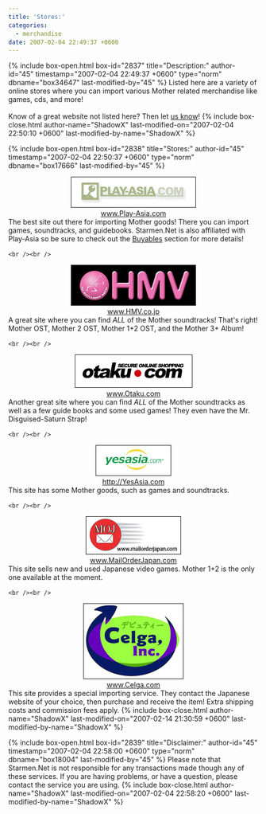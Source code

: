 ```yaml
---
title: 'Stores:'
categories:
  - merchandise
date: 2007-02-04 22:49:37 +0600
---
```

{% include box-open.html box-id="2837" title="Description:" author-id="45" timestamp="2007-02-04 22:49:37 +0600" type="norm" dbname="box34647" last-modified-by="45" %}
	Listed here are a variety of online stores where you can import various Mother related 
	merchandise like games, cds, and more!
	<br /><br />
	Know of a great website not listed here? Then let 
	<a href="http://forum.starmen.net/?t=ppost&toi=45">us know</a>!
{% include box-close.html author-name="ShadowX" last-modified-on="2007-02-04 22:50:10 +0600" last-modified-by-name="ShadowX" %}

{% include box-open.html box-id="2838" title="Stores:" author-id="45" timestamp="2007-02-04 22:50:37 +0600" type="norm" dbname="box17666" last-modified-by="45" %}
<table1 />
	<center>
	<a href="http://www.play-asia.com/"><img src="/merchandise/importing/playasia.jpg" border="1" alt="Play-Asia.com" /><br />www.Play-Asia.com</a>
	</center>
<table2 />
	The best site out there for importing Mother goods! There you can import games, 
	soundtracks, and guidebooks. Starmen.Net is also affiliated with Play-Asia so be 
	sure to check out the <a href="http://starmen.net/merchandise/buyables/">Buyables</a> 
	section for more details!
<table3 />

	<br /><br />

<table1 />
	<center>
	<a href="http://www.hmv.co.jp/?lang=en/"><img src="/merchandise/importing/hmv.jpg" border="1" alt="HMV.co.jp" /><br />www.HMV.co.jp</a>
	</center>
<table2 />
	A great site where you can find <i>ALL</i> of the Mother soundtracks! That's right! 
	Mother OST, Mother 2 OST, Mother 1+2 OST, and the Mother 3+ Album!
<table3 />


	<br /><br />

<table1 />
	<center>
	<a href="http://www.otaku.com/"><img src="/merchandise/importing/otaku.jpg" border="1" alt="Otaku.com/" /><br />www.Otaku.com</a>
	</center>
<table2 />
	Another great site where you can find <i>ALL</i> of the Mother soundtracks as well as a 
	few guide books and some used games! They even have the Mr. Disguised-Saturn Strap!
<table3 />

	<br /><br />

<table1 />
	<center>
	<a href="http://us.yesasia.com/en/Index.aspx"><img src="/merchandise/importing/yesasia.jpg" border="1" alt="YesAsia.com" /><br />http://YesAsia.com</a>
	</center>
<table2 />
	This site has some Mother goods, such as games and soundtracks.
<table3 />

	<br /><br />

<table1 />
	<center>
	<a href="http://www.mailorderjapan.com/"><img src="/merchandise/importing/moj.jpg" border="1" alt="MailOrderJapan.com" /><br />www.MailOrderJapan.com</a>
	</center>
<table2 />
	This site sells new and used Japanese video games. Mother 1+2 is the only one available 
	at the moment.
<table3 />

	<br /><br />

<table1 />
	<center>
	<a href="http://www.celga.com/web.html"><img src="/merchandise/importing/celga.jpg" border="1" alt="Celga.com" /><br />www.Celga.com</a>
	</center>
<table2 />
	This site provides a special importing service. They contact the Japanese website of your 
	choice, then purchase and receive the item! Extra shipping costs and commission fees apply.
<table3 />
{% include box-close.html author-name="ShadowX" last-modified-on="2007-02-14 21:30:59 +0600" last-modified-by-name="ShadowX" %}

{% include box-open.html box-id="2839" title="Disclaimer:" author-id="45" timestamp="2007-02-04 22:58:00 +0600" type="norm" dbname="box18004" last-modified-by="45" %}
	Please note that Starmen.Net is not responsible for any transactions made though any 
	of these services. If you are having problems, or have a question, please contact the 
	service you are using.
{% include box-close.html author-name="ShadowX" last-modified-on="2007-02-04 22:58:20 +0600" last-modified-by-name="ShadowX" %}
